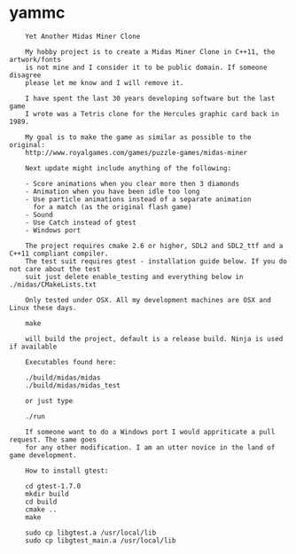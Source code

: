 # yammc

        Yet Another Midas Miner Clone

        My hobby project is to create a Midas Miner Clone in C++11, the artwork/fonts
        is not mine and I consider it to be public domain. If someone disagree
        please let me know and I will remove it.

        I have spent the last 30 years developing software but the last game
        I wrote was a Tetris clone for the Hercules graphic card back in 1989.

        My goal is to make the game as similar as possible to the original:
        http://www.royalgames.com/games/puzzle-games/midas-miner

        Next update might include anything of the following:

        - Score animations when you clear more then 3 diamonds
        - Animation when you have been idle too long
        - Use particle animations instead of a separate animation
          for a match (as the original flash game)
        - Sound
        - Use Catch instead of gtest
        - Windows port

        The project requires cmake 2.6 or higher, SDL2 and SDL2_ttf and a C++11 compliant compiler.
        The test suit requires gtest - installation guide below. If you do not care about the test
        suit just delete enable_testing and everything below in ./midas/CMakeLists.txt

        Only tested under OSX. All my development machines are OSX and Linux these days.

        make

        will build the project, default is a release build. Ninja is used if available

        Executables found here:

        ./build/midas/midas
        ./build/midas/midas_test

        or just type

        ./run

        If someone want to do a Windows port I would appriticate a pull request. The same goes
        for any other modification. I am an utter novice in the land of game development.

        How to install gtest:

        cd gtest-1.7.0
        mkdir build
        cd build
        cmake ..
        make

        sudo cp libgtest.a /usr/local/lib
        sudo cp libgtest_main.a /usr/local/lib